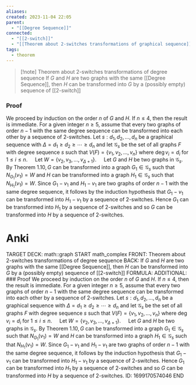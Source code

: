 ```yaml
---
aliases: 
created: 2023-11-04 22:05
parent:
  - "[[Degree Sequence]]"
connected:
  - "[[2-switch]]"
  - "[[Theorem about 2-switches transformations of graphical sequence]]"
tags:
  - theorem
---
```


> [!note] Theorem about 2-switches transformations of degree sequence
If $G$ and $H$ are two graphs with the same [[Degree Sequence]], then $H$ can be transformed into $G$ by a (possibly empty) sequence of [[2-switch]]

### Proof
We proceed by induction on the order $n$ of $G$ and $H.$ If $n\leq 4,$ then the result is immediate. For a given integer $n\geq5$, assume that every two graphs of order $n-1$ with the same degree sequence can be transformed into each other by a sequence of 2-switches. Let $s:d_1,d_2,\ldots,d_n$ be a graphical sequence with $\Delta=d_1\geq d_2\geq\cdots\geq d_n$ and let $\mathcal{G}_s$ be the set of all graphs $F$ with degree sequence $s$ such that $V(F)=\{v_1,v_2,\ldots,v_n\}$ where $\deg v_i=d_i$ for $1\leq i\leq n.\quad$ Let $W= \{ v_2, v_3, \ldots , v_{\Delta+ 1}\} .\quad$ Let $G$ and $H$ be two graphs in $\mathcal{G}_s.$ By Theorem $1.10,G$ can be transformed into a graph $G_1\in\mathcal{G}_s$ such that $N_{G_1}(v_1)=W$ and $H$ can be transformed into a graph $H_1\in\mathcal{G}_s$ such that $N_{H_1}(v_1)=W.$ Since $G_1- v_1$ and $H_1- v_1$ are two graphs of order $n-1$ with the same degree sequence, it follows by the induction hypothesis that $G_1-v_1$ can be transformed into $H_1-v_1$ by a sequence of 2-switches. Hence $G_{1}$ can be transformed into $H_{1}$ by a sequence of 2-switches and so $G$ can be transformed into $H$ by a sequence of 2-switches.

# Anki
TARGET DECK: math::graph
START
math_complex
FRONT: Theorem about 2-switches transformations of degree sequence
BACK: If $G$ and $H$ are two graphs with the same [[Degree Sequence]], then $H$ can be transformed into $G$ by a (possibly empty) sequence of [[2-switch]]
FORMULA: 
ADDITIONAL: ### Proof
We proceed by induction on the order $n$ of $G$ and $H.$ If $n\leq 4,$ then the result is immediate. For a given integer $n\geq5$, assume that every two graphs of order $n-1$ with the same degree sequence can be transformed into each other by a sequence of 2-switches. Let $s:d_1,d_2,\ldots,d_n$ be a graphical sequence with $\Delta=d_1\geq d_2\geq\cdots\geq d_n$ and let $\mathcal{G}_s$ be the set of all graphs $F$ with degree sequence $s$ such that $V(F)=\{v_1,v_2,\ldots,v_n\}$ where $\deg v_i=d_i$ for $1\leq i\leq n.\quad$ Let $W= \{ v_2, v_3, \ldots , v_{\Delta+ 1}\} .\quad$ Let $G$ and $H$ be two graphs in $\mathcal{G}_s.$ By Theorem $1.10,G$ can be transformed into a graph $G_1\in\mathcal{G}_s$ such that $N_{G_1}(v_1)=W$ and $H$ can be transformed into a graph $H_1\in\mathcal{G}_s$ such that $N_{H_1}(v_1)=W.$ Since $G_1- v_1$ and $H_1- v_1$ are two graphs of order $n-1$ with the same degree sequence, it follows by the induction hypothesis that $G_1-v_1$ can be transformed into $H_1-v_1$ by a sequence of 2-switches. Hence $G_{1}$ can be transformed into $H_{1}$ by a sequence of 2-switches and so $G$ can be transformed into $H$ by a sequence of 2-switches.
ID: 1699170574046
END












